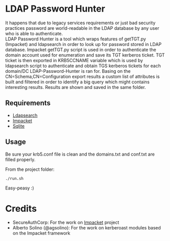 # LDAP Password Hunter

It happens that due to legacy services requirements or just bad security practices password are world-readable in the LDAP database by any user who is able to authenticate.  
LDAP Password Hunter is a tool which wraps features of getTGT.py (Impacket) and ldapsearch in order to look up for password stored in LDAP database. Impacket getTGT.py script is
used in order to authenticate the domain account used for enumeration and save its TGT kerberos ticket. TGT ticket is then exported in KRB5CCNAME variable which is used by 
ldapsearch script to authenticate and obtain TGS kerberos tickets for each domain/DC LDAP-Password-Hunter is ran for. Basing on the CN=Schema,CN=Configuration export results
a custom list of attributes is built and filtered in order to identify a big query which might contains interesting results. Results are shown and saved in the same folder.  

## Requirements

* [Ldapsearch](https://docs.ldap.com/ldap-sdk/docs/tool-usages/ldapsearch.html) 
* [Impacket](https://github.com/SecureAuthCorp/impacket)
* [Sqlite](https://www.sqlite.org/index.html)

## Usage

Be sure your krb5.conf file is clean and the domains.txt and conf.txt are filled properly. 

From the project folder:

```bash
./run.sh
```
Easy-peasy :)

# Credits 

* SecureAuthCorp: For the work on [Impacket](https://github.com/SecureAuthCorp/impacket) project
* Alberto Solino (@agsolino): For the work on kerberoast modules based on the Impacket framework
